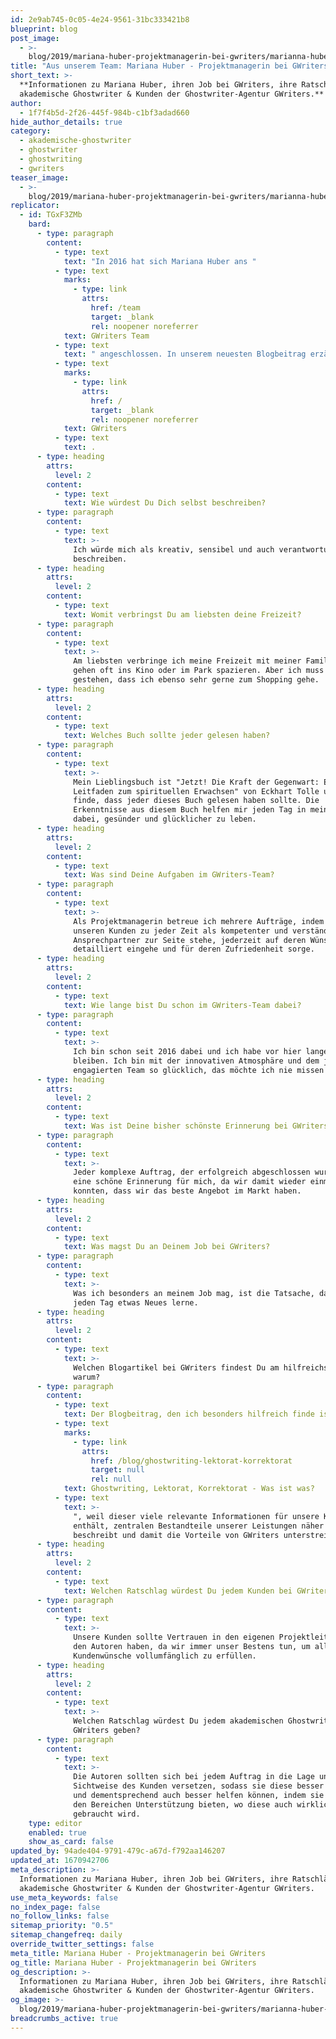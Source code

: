 ```yaml
---
id: 2e9ab745-0c05-4e24-9561-31bc333421b8
blueprint: blog
post_image:
  - >-
    blog/2019/mariana-huber-projektmanagerin-bei-gwriters/marianna-huber-gwriters-blog.jpg
title: "Aus unserem Team: Mariana Huber - Projektmanagerin bei GWriters"
short_text: >-
  **Informationen zu Mariana Huber, ihren Job bei GWriters, ihre Ratschläge an
  akademische Ghostwriter & Kunden der Ghostwriter-Agentur GWriters.**
author:
  - 1f7f4b5d-2f26-445f-984b-c1bf3adad660
hide_author_details: true
category:
  - akademische-ghostwriter
  - ghostwriter
  - ghostwriting
  - gwriters
teaser_image:
  - >-
    blog/2019/mariana-huber-projektmanagerin-bei-gwriters/marianna-huber-gwriters-blog.jpg
replicator:
  - id: TGxF3ZMb
    bard:
      - type: paragraph
        content:
          - type: text
            text: "In 2016 hat sich Mariana Huber ans "
          - type: text
            marks:
              - type: link
                attrs:
                  href: /team
                  target: _blank
                  rel: noopener noreferrer
            text: GWriters Team
          - type: text
            text: " angeschlossen. In unserem neuesten Blogbeitrag erzählt sie mehr über ihre Aufgaben als Projektmanagerin bei "
          - type: text
            marks:
              - type: link
                attrs:
                  href: /
                  target: _blank
                  rel: noopener noreferrer
            text: GWriters
          - type: text
            text: .
      - type: heading
        attrs:
          level: 2
        content:
          - type: text
            text: Wie würdest Du Dich selbst beschreiben?
      - type: paragraph
        content:
          - type: text
            text: >-
              Ich würde mich als kreativ, sensibel und auch verantwortungsvoll
              beschreiben.
      - type: heading
        attrs:
          level: 2
        content:
          - type: text
            text: Womit verbringst Du am liebsten deine Freizeit?
      - type: paragraph
        content:
          - type: text
            text: >-
              Am liebsten verbringe ich meine Freizeit mit meiner Familie. Wir
              gehen oft ins Kino oder im Park spazieren. Aber ich muss auch
              gestehen, dass ich ebenso sehr gerne zum Shopping gehe.
      - type: heading
        attrs:
          level: 2
        content:
          - type: text
            text: Welches Buch sollte jeder gelesen haben?
      - type: paragraph
        content:
          - type: text
            text: >-
              Mein Lieblingsbuch ist "Jetzt! Die Kraft der Gegenwart: Ein
              Leitfaden zum spirituellen Erwachsen" von Eckhart Tolle und ich
              finde, dass jeder dieses Buch gelesen haben sollte. Die
              Erkenntnisse aus diesem Buch helfen mir jeden Tag in meinem Leben
              dabei, gesünder und glücklicher zu leben.
      - type: heading
        attrs:
          level: 2
        content:
          - type: text
            text: Was sind Deine Aufgaben im GWriters-Team?
      - type: paragraph
        content:
          - type: text
            text: >-
              Als Projektmanagerin betreue ich mehrere Aufträge, indem ich
              unseren Kunden zu jeder Zeit als kompetenter und verständnisvoller
              Ansprechpartner zur Seite stehe, jederzeit auf deren Wünsche
              detailliert eingehe und für deren Zufriedenheit sorge.
      - type: heading
        attrs:
          level: 2
        content:
          - type: text
            text: Wie lange bist Du schon im GWriters-Team dabei?
      - type: paragraph
        content:
          - type: text
            text: >-
              Ich bin schon seit 2016 dabei und ich habe vor hier lange zu
              bleiben. Ich bin mit der innovativen Atmosphäre und dem jungen und
              engagierten Team so glücklich, das möchte ich nie missen!
      - type: heading
        attrs:
          level: 2
        content:
          - type: text
            text: Was ist Deine bisher schönste Erinnerung bei GWriters?
      - type: paragraph
        content:
          - type: text
            text: >-
              Jeder komplexe Auftrag, der erfolgreich abgeschlossen wurde ist
              eine schöne Erinnerung für mich, da wir damit wieder einmal zeigen
              konnten, dass wir das beste Angebot im Markt haben.
      - type: heading
        attrs:
          level: 2
        content:
          - type: text
            text: Was magst Du an Deinem Job bei GWriters?
      - type: paragraph
        content:
          - type: text
            text: >-
              Was ich besonders an meinem Job mag, ist die Tatsache, dass ich
              jeden Tag etwas Neues lerne.
      - type: heading
        attrs:
          level: 2
        content:
          - type: text
            text: >-
              Welchen Blogartikel bei GWriters findest Du am hilfreichsten und
              warum?
      - type: paragraph
        content:
          - type: text
            text: Der Blogbeitrag, den ich besonders hilfreich finde ist "
          - type: text
            marks:
              - type: link
                attrs:
                  href: /blog/ghostwriting-lektorat-korrektorat
                  target: null
                  rel: null
            text: Ghostwriting, Lektorat, Korrektorat - Was ist was?
          - type: text
            text: >-
              ", weil dieser viele relevante Informationen für unsere Kunden
              enthält, zentralen Bestandteile unserer Leistungen näher
              beschreibt und damit die Vorteile von GWriters unterstreicht.
      - type: heading
        attrs:
          level: 2
        content:
          - type: text
            text: Welchen Ratschlag würdest Du jedem Kunden bei GWriters geben?
      - type: paragraph
        content:
          - type: text
            text: >-
              Unsere Kunden sollte Vertrauen in den eigenen Projektleiter und
              den Autoren haben, da wir immer unser Bestens tun, um alle
              Kundenwünsche vollumfänglich zu erfüllen.
      - type: heading
        attrs:
          level: 2
        content:
          - type: text
            text: >-
              Welchen Ratschlag würdest Du jedem akademischen Ghostwriter bei
              GWriters geben?
      - type: paragraph
        content:
          - type: text
            text: >-
              Die Autoren sollten sich bei jedem Auftrag in die Lage und
              Sichtweise des Kunden versetzen, sodass sie diese besser verstehen
              und dementsprechend auch besser helfen können, indem sie genau in
              den Bereichen Unterstützung bieten, wo diese auch wirklich
              gebraucht wird.
    type: editor
    enabled: true
    show_as_card: false
updated_by: 94ade404-9791-479c-a67d-f792aa146207
updated_at: 1670942706
meta_description: >-
  Informationen zu Mariana Huber, ihren Job bei GWriters, ihre Ratschläge an
  akademische Ghostwriter & Kunden der Ghostwriter-Agentur GWriters.
use_meta_keywords: false
no_index_page: false
no_follow_links: false
sitemap_priority: "0.5"
sitemap_changefreq: daily
override_twitter_settings: false
meta_title: Mariana Huber - Projektmanagerin bei GWriters
og_title: Mariana Huber - Projektmanagerin bei GWriters
og_description: >-
  Informationen zu Mariana Huber, ihren Job bei GWriters, ihre Ratschläge an
  akademische Ghostwriter & Kunden der Ghostwriter-Agentur GWriters.
og_image: >-
  blog/2019/mariana-huber-projektmanagerin-bei-gwriters/marianna-huber-gwriters-blog.jpg
breadcrumbs_active: true
---
```


